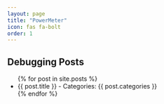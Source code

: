 ```yaml
---
layout: page
title: "PowerMeter"
icon: fas fa-bolt
order: 1
---
```


<h2>Debugging Posts</h2>
<ul>
{% for post in site.posts %}
  <li>{{ post.title }} - Categories: {{ post.categories }}</li>
{% endfor %}
</ul>
